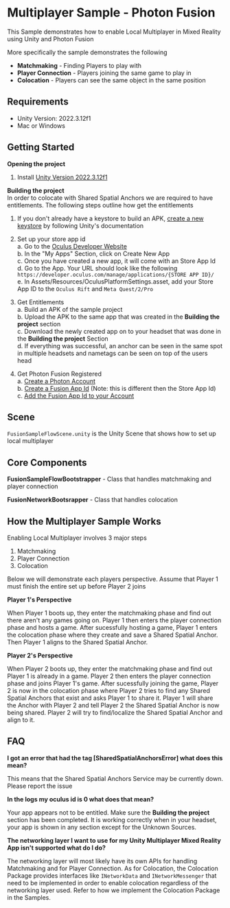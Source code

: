 # Multiplayer Sample -  Photon Fusion

This Sample demonstrates how to enable Local Multiplayer in Mixed Reality using Unity and Photon Fusion

More specifically the sample demonstrates the following
- **Matchmaking** - Finding Players to play with
- **Player Connection**  - Players joining the same game to play in
- **Colocation** - Players can see the same object in the same position

## Requirements

- Unity Version: 2022.3.12f1
- Mac or Windows

## Getting Started

<b>Opening the project </b><br>
1. Install [Unity Version 2022.3.12f1](https://unity.com/releases/editor/whats-new/2022.3.12)

<b> Building the project</b><br>
In order to colocate with Shared Spatial Anchors we are required to have entitlements. The following steps outline how get the entitlements

1. If you don't already have a keystore to build an APK, [create a new keystore](https://docs.unity3d.com/Manual/android-keystore-create.html) by following Unity's documentation


2. Set up your store app id<br>
   a.  Go to the [Oculus Developer Website](https://developer.oculus.com/manage/)<br>
   b. In the "My Apps" Section, click on Create New App<br>
   c. Once you have created a new app, it will come with an Store App Id<br>
   d. Go to the App. Your URL should look like the following `https://developer.oculus.com/manage/applications/{STORE APP ID}/`<br>
   e. In Assets/Resources/OculusPlatformSettings.asset, add your Store App ID to the `Oculus Rift` and `Meta Quest/2/Pro`<br>


3. Get Entitlements<br>
   a. Build an APK of the sample project<br>
   b. Upload the APK to the same app that was created in the <b>Building the project</b> section<br>
   c. Download the newly created app on to your headset that was done in the <b> Building the project</b> Section<br>
   d. If everything was successful, an anchor can be seen in the same spot in multiple headsets and nametags can be seen on top of the users head<br>


4. Get Photon Fusion Registered<br>
   a. [Create a Photon Account](https://doc.photonengine.com/fusion/current/tutorials/host-mode-basics/1-getting-started#step_0___create_an_account)<br>
   b. [Create a Fusion App Id](https://doc.photonengine.com/fusion/current/tutorials/host-mode-basics/1-getting-started#step_6___create_an_app_id) (Note: this is different then the Store App Id)<br>
   c. [Add the Fusion App Id to your Account](https://doc.photonengine.com/fusion/current/tutorials/host-mode-basics/1-getting-started#step_7___add_an_appid)<br>


## Scene

`FusionSampleFlowScene.unity` is the Unity Scene that shows how to set up local multiplayer

## Core Components

<b>FusionSampleFlowBootstrapper</b> - Class that handles matchmaking and player connection

<b>FusionNetworkBootsrapper</b> -   Class that handles colocation


## How the Multiplayer Sample Works

Enabling Local Multiplayer involves 3 major steps
1. Matchmaking
2. Player Connection
3. Colocation

Below we will demonstrate each players perspective. Assume that Player 1 must finish the entire set up before Player 2 joins

<b>Player 1's Perspective</b>

When Player 1 boots up, they enter the matchmaking phase and find out there aren't any games going on. Player 1 then enters the player connection phase and hosts a game. After sucessfully hosting a game, Player 1 enters the colocation phase where they create and save a Shared Spatial Anchor. Then Player 1 aligns to the Shared Spatial Anchor.

<b>Player 2's Perspective</b>

When Player 2 boots up, they enter the matchmaking phase and find out Player 1 is already in a game. Player 2 then enters the player connection phase and joins Player 1's game. After sucessfully joining the game, Player 2 is now in the colocation phase where Player 2 tries to find any Shared Spatial Anchors that exist and asks Player 1 to share it. Player 1 will share the Anchor with Player 2 and tell Player 2 the Shared Spatial Anchor is now being shared. Player 2 will try to find/localize the Shared Spatial Anchor and align to it.



## FAQ

<b>I got an error that had the tag [SharedSpatialAnchorsError] what does this mean?</b>

This means that the Shared Spatial Anchors Service may be currently down. Please report the issue


<b>In the logs my oculus id is 0 what does that mean?</b>

Your app appears not to be entitled. Make sure the **Building the project** section has been completed. It is working correctly when in your headset, your app is shown in any section except for the Unknown Sources.

<b>The networking layer I want to use for my Unity Multiplayer Mixed Reality App isn't supported what do I do?</b>

The networking layer will most likely have its own APIs for handling Matchmaking and for Player Connection. As for Colocation, the Colocation Package provides interfaces like `INetworkData` and `INetworkMessenger` that need to be implemented in order to enable colocation regardless of the networking layer used. Refer to how we implement the Colocation Package in the Samples.

